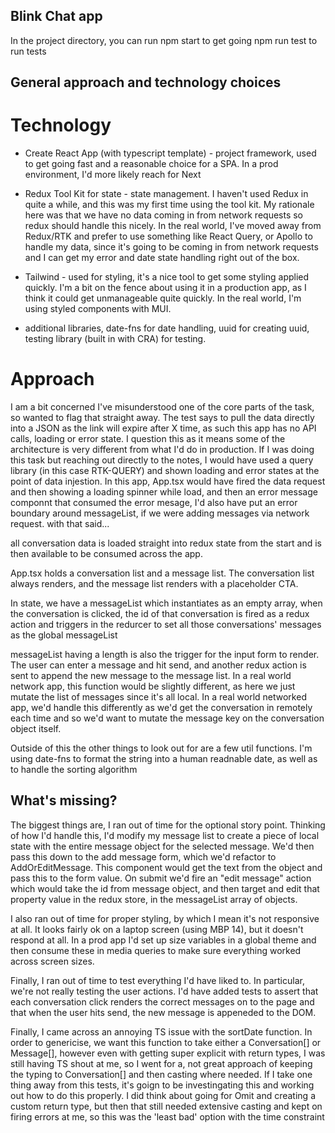 ## Blink Chat app

In the project directory, you can run npm start to get going
npm run test to run tests

## General approach and technology choices

# Technology

- Create React App (with typescript template) - project framework, used to get going fast and a reasonable choice for a SPA. In a prod environment, I'd more likely reach for Next

- Redux Tool Kit for state - state management. I haven't used Redux in quite a while, and this was my first time using the tool kit. My rationale here was that we have no data coming in from network requests
  so redux should handle this nicely. In the real world, I've moved away from Redux/RTK and prefer to use something like React Query, or Apollo to handle my data, since it's going to be coming in from network requests and I can get my error and date state handling right out of the box.

- Tailwind - used for styling, it's a nice tool to get some styling applied quickly. I'm a bit on the fence about using it in a production app, as I think it could get unmanageable quite quickly. In the real world, I'm using styled components with MUI.

- additional libraries, date-fns for date handling, uuid for creating uuid, testing library (built in with CRA) for testing.

# Approach

I am a bit concerned I've misunderstood one of the core parts of the task, so wanted to flag that straight away. The test says to pull the data directly into a JSON as the link will expire after X time, as such this app has no API calls, loading or error state. I question this as it means some of the architecture is very different from what I'd do in production. If I was doing this task but reaching out directly to the notes, I would have used a query library (in this case RTK-QUERY) and shown loading and error states at the point of data injestion. In this app, App.tsx would have fired the data request and then showing a loading spinner while load, and then an error message componnt that consumed the error mesage, I'd also have put an error boundary around messageList, if we were adding messages via network request. with that said...

all conversation data is loaded straight into redux state from the start
and is then available to be consumed across the app.

App.tsx holds a conversation list and a message list. The conversation list always renders, and the message list renders with a placeholder CTA.

In state, we have a messageList which instantiates as an empty array, when the conversation is clicked, the id of that conversation is fired as a redux action and triggers in the redurcer to set all those conversations' messages as the global messageList

messageList having a length is also the trigger for the input form to
render. The user can enter a message and hit send, and another redux action is sent to append the new message to the message list. In a real world network app, this function would be slightly different, as here we just mutate the list of messages since it's all local. In a real world networked app, we'd handle this differently as we'd get the conversation in remotely each time and so we'd want to mutate the message key on the conversation object itself.

Outside of this the other things to look out for are a few util functions. I'm using date-fns to format the string into a human readnable date, as well as to handle the sorting algorithm

## What's missing?

The biggest things are, I ran out of time for the optional story point. Thinking of how I'd handle this, I'd modify my message list to create a piece of local state with the entire message object for the selected message. We'd then pass this down to the add message form, which we'd refactor to AddOrEditMessage. This component would get the text from the object and pass this to the form value. On submit we'd fire an "edit message" action which would take the id from message object, and then target and edit that property value in the redux store, in the messageList array of objects.

I also ran out of time for proper styling, by which I mean it's not responsive at all. It looks fairly ok on a laptop screen (using MBP 14), but it doesn't respond at all. In a prod app I'd set up size variables in a global theme and then consume these in media queries to make sure everything worked across screen sizes.

Finally, I ran out of time to test everything I'd have liked to. In particular, we're not really testing the user actions. I'd have added tests to assert that each conversation click renders the correct messages on to the page and that when the user hits send, the new message is appeneded to the DOM.

Finally, I came across an annoying TS issue with the sortDate function. In order to genericise, we want this function to take either a Conversation[] or Message[], however even with getting super explicit with return types, I was still having TS shout at me, so I went for a, not great approach of keeping the typing to Conversation[] and then casting where needed. If I take one thing away from this tests, it's goign to be investingating this and working out how to do this properly. I did think about going for Omit and creating a custom return type, but then that still needed extensive casting and kept on firing errors at me, so this was the 'least bad' option with the time constraint
